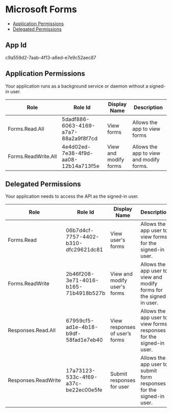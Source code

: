 # Microsoft Forms
- [Application Permissions](#application-permissions)
- [Delegated Permissions](#delegated-permissions)

## App Id
c9a559d2-7aab-4f13-a6ed-e7e9c52aec87

## Application Permissions
Your application runs as a background service or daemon without a signed-in user.

| Role | Role Id | Display Name | Description |
|---|---|---|---|
| Forms.Read.All | 5dadf886-6063-4169-a7a7-88a2a9f8f7cd | View forms | Allows the app to view forms |
| Forms.ReadWrite.All | 4e4d02ed-7e38-4f9d-aa08-12b14a713f5e | View and modify forms | Allows the app to view and modify forms. |

## Delegated Permissions
Your application needs to access the API as the signed-in user. 

| Role | Role Id | Display Name | Description |
|---|---|---|---|
| Forms.Read | 06b7d4cf-7757-4402-b310-dfc29621dc81 | View user's forms | Allows the app user to view forms for the signed-in user. |
| Forms.ReadWrite | 2b46f208-3e71-4016-b165-71b4918b527b | View and modify user's forms | Allows the app user to view and modify forms for the signed-in user. |
| Responses.Read.All | 67959cf5-ad1e-4b18-b9df-58fad1e7eb40 | View responses of user’s forms | Allows the app user to view forms responses for the signed-in user. |
| Responses.ReadWrite | 17a73123-533c-4f69-a37c-be22ec00e5fe | Submit responses for user | Allows the app user to submit form responses for the signed-in user. |

